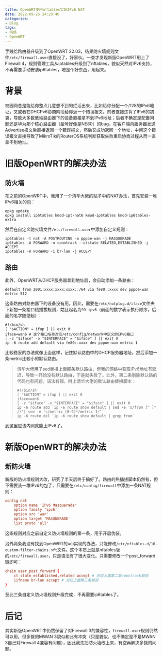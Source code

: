 ```yaml
---
title: OpenWRT使用nftables实现IPv6 NAT
date: 2022-09-26 14:20:40
categories:
- Blog
tags:
- 网络
- OpenWRT
---
```

手贱给路由器升级到了OpenWRT 22.03，结果防火墙规则文件`/etc/firewall.user`直接没了，好家伙。一查才发现新版OpenWRT用上了Firewall 4，规则管理工具从iptables升级到了nftables，貌似天然对IPv6支持，不再需要手动安装ip6tables，嗯是个好东西，用起来。

# 背景

校园网总是能给你整点儿意想不到的烂活出来，比如给你分配一个/128的IPv6地址，又或者在DHCPv6协商阶段给你返一个错误报文。前者直接违背了IPv6的初衷，导致大多数低端路由器下的设备直接拿不到IPv6地址；后者不确定是配置问题还是华为那个核心路由器（型号好像是NE80）的bug，在客户端向服务器发送Advertise报文后直接返回一个错误报文，然后又成功返回一个地址，中间这个错误报文直接导致了MikroTik的RouterOS系统判断获取失败重启协商过程从而一直拿不到地址。

# 旧版OpenWRT的解决办法

## 防火墙

在之前的OpenWRT中，我用了一个清华大佬的贴子中的NAT办法，首先安装一堆IPv6相关的包：

```shell
opkg update
opkg install ip6tables kmod-ipt-nat6 kmod-ip6tables kmod-ip6tables-extra
```

然后在自定义防火墙文件`/etc/firewall.user`中添加自定义规则：

```shell
ip6tables -t nat -A POSTROUTING -o pppoe-wan -j MASQUERADE
ip6tables -A FORWARD -m conntrack --ctstate RELATED,ESTABLISHED -j ACCEPT
ip6tables -A FORWARD -i br-lan -j ACCEPT
```

## 路由

此外，OpenWRT从DHCP服务器拿到地址后，会自动添加一条路由：

```shell
default from 2001:xxxx:xxxx:xxxx::/64 via fe80::xxxx dev pppoe-wan metric 512
```

这条路由对路由器下的设备没有用，因此，需要在`/etc/hotplug.d/iface`文件夹下新加一条接口热插拔规则，姑且起名为`99-ipv6`（前面的数字表示执行顺序，后面的名字随便起）：

```shell
#!/bin/sh
[ "$ACTION" = ifup ] || exit 0
iface=wan6 # 这个接口名称对应/etc/config/network中定义的IPv6接口
[ -z "$iface" -o "$INTERFACE" = "$iface" ] || exit 0
ip -6 route add default via fe80::xxxx dev pppoe-wan metric 1
```

比较稳妥的办法就像上面这样，记住默认路由中的DHCP服务器地址，然后添加一条metric比较小的默认路由。

> 清华大佬用了sed替换上面那条默认路由，但我的网络中获取IPv6地址有延迟，导致一开始没有默认路由，于是就失败了。此外，第二条删除默认路的代码也有问题，语法有错。附上清华大佬的默认路由替换脚本：
> ```shell
> #!/bin/sh
> [ "$ACTION" = ifup ] || exit 0
> iface=wan6
> [ -z "$iface" -o "$INTERFACE" = "$iface" ] || exit 0
> ip -6 route add `ip -6 route show default | sed -e 's/from [^ ]* //'| sed -e 's/metric [0-9]*/metric 1/'`
> ip -6 route del `ip -6 route show default | grep from`
> ```

到这里应该内网就能上IPv6了。

# 新版OpenWRT的解决办法

## 新防火墙

新版的防火墙规则大改，研究了半天后终于搞好了。路由的热插拔脚本仍然有，但不需要装一堆IPv6的包了，只需要在`/etc/config/firewall`中添加一条NAT规则：

```conf
config nat
	option name 'IPv6 Masquerade'
	option family 'ipv6'
	option src 'wan'
	option target 'MASQUERADE'
	list proto 'all'
```

这条规则对应之前自定义防火墙规则的第一条，用于开启伪装。

另外两条我没有找到OpenWRT的uci实现的办法，只能修改`/etc/nftables.d/10-custom-filter-chains.nft`文件。这个本质上就是nftables版的`/etc/firewall.user`，只是语法有了很大变化。只需要修改一个post_forward链即可：

```conf
chain user_post_forward {
    ct state established,related accept # 对应上面第二条conntrack规则
    iifname br-lan accept # 对应上面第三条规则
}
```

至此三条自定义防火墙规则升级完成，不再需要ip6tables了。

# 后记

其实新版OpenWRT中仍然保留了对Firewall 3的兼容性，`firewall.user`规则仍然可以用，但多拨的MWAN 3貌似和此有冲突（只是貌似，也不确定是不是MWAN 3自己对Firewall 4兼容有问题），因此我先把防火墙改上来，有空再解决多拨的问题。